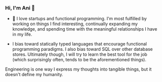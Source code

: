 ### Hi, I'm Ani 👋

- 🔭 I love startups and functional programming. I'm most fulfilled by working on things I find interesting, continually expanding my knowledge, and spending time with the meaningful relationships I have in my life.

- I bias toward statically typed languages that encourage functional programming paradigms. I also bias toward SQL over other database stores. Ultimately though, I will try to learn the best tool for the job (which surprisingly often, tends to be the aforementioned things).

Engineering is one way I express my thoughts into tangible things, but it doesn't define my humanity.
